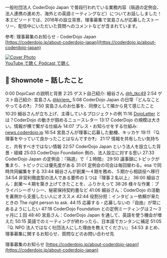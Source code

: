 一般社団法人 CoderDojo Japan で普段行われている業務内容（隔週の定例会、法人連携の進め方、海外との英語ミーティングなど）についてお話ししました！本エピソードでは、2016年の設立背景、理事募集で宮島さんが応募したストーリー、配信中にいただいた質問へのコメントなどが含まれています。

参考: 理事募集のお知らせ - CoderDojo Japan   
[https://coderdojo.jp/about-coderdojo-japan](https://coderdojo.jp/about-coderdojo-japan)

<div class='episode-cover'>
  <a href='https://www.youtube.com/watch?v=fcIVHHeKQLQ&list=PL94GDfaSQTmJxxnapafkApHYgQUJ6ABUU&index=19'
     target='_blank' rel='noopenner'>
    <img src='/podcasts/19.png' alt='Cover Photo'>
  </a>
  <div class='btn-cover'>
    <a class='btn-blue' href='https://www.youtube.com/watch?v=fcIVHHeKQLQ&list=PL94GDfaSQTmJxxnapafkApHYgQUJ6ABUU&index=19' target='_blank' rel='noopenner'><i class='fa fa-youtube'></i> YouTube で聴く </a>
    <a class='btn-blue' href='https://podcasters.spotify.com/pod/show/coderdojo-japan/episodes/019---CoderDojo-Japan-euhiu7' target='_blank' rel='noopenner'><i class='fas fa-podcast'></i> Podcast で聴く </a>
  </div>
</div>


## 📝 Shownote − 話したこと

0:00 DojoCast の説明と背景
2:25 ゲスト自己紹介: 細谷さん [@h_tkc49](https://twitter.com/h_tkc49)
2:54 ゲスト自己紹介: 宮島さん [@kiriem_](https://twitter.com/kiriem_)
5:08 CoderDojo Japan の日常『どんなことやってるの❓』
7:50 宮島さんのお仕事を、同僚として隣から見て感じたこと
10:20 細谷さんが立ち上げ、主導しているプロジェクトの例
11:16 [DojoLetter](https://news.coderdojo.jp/category/dojoletter%e3%83%90%e3%83%83%e3%82%af%e3%83%8a%e3%83%b3%e3%83%90%e3%83%bc/) とは？CoderDojo の動きが掴めるニュースレター 
13:17 CoderDojo の規模は大きい。情報が横で繋がる仕組み
14:07 プレス・お知らせをする仕組み: [news.coderdojo.jp](https://news.coderdojo.jp/)
16:54 宮島さんが理事に応募した動機、キッカケ
19:11 『Q. 理事をやっていて良かったことはなんですか❓』
21:17 情報を共有したい気持ちと、共有すべきではない情報
22:57 CoderDojo Japan という法人を設立した背景・経緯
25:03 CoderDojo Foundation 側の、法人設立に対する思い
27:33 CoderDojo Japan の定例会：『隔週』で『１時間』
29:50 議事録にトピックが集まり、トピックには優先度がある
31:01 定例会の司会は毎回替わる。esa で同時共同編集をする
33:44 細谷さんが創業〜４期を務め、５期から相談役へ移行
34:54 非営利徹底型の法人である要件の１つは『理事２名以上』
36:00 細谷さん：創業〜４期を築き上げてきたことを、ふりかえって
38:26 様々な作業：プライバシーポリシー、秘密保持契約書など
41:06 細谷さん：CoderDojo の活動を裏側から支援したい人にオススメ
42:44 役割分担：インタビュー依頼が来たときの The right person to ask.
44:15 応募する・応募しないの『自由』が常にあるようにしたい
47:18 CoderDojo Foundation との定例ミーティングは２〜３ヶ月に１回
48:40 宮島さん：CoderDojo Japan を通して、英語を使う機会が増えた
50:15 英語でのミーティングが終わったら、日本語でカンタンに補足
51:05 『Q. NPO 法人ではなく社団法人にした理由を教えてください』
54:53 まとめ、理事募集に関するお知らせ、質問などのお問い合わせ先

理事募集のお知らせ
[https://coderdojo.jp/about-coderdojo-japan](https://coderdojo.jp/about-coderdojo-japan)

